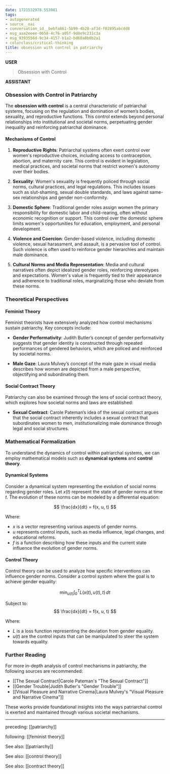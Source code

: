 ```yaml
---
date: 1721532978.553081
tags:
- autogenerated
- source__oai
- conversation_id__bebfa861-5b99-4b28-af3d-f02895abcdd8
- msg_aaa2eeee-0658-4c76-a05f-9d8e9c231c3a
- msg_9393556d-9c34-4157-b1a2-bd60a8b6b2a1
- colorclass/critical-thinking
title: obsession with control in patriarchy
---
```


**USER**

> Obsession with Control


**ASSISTANT**

### Obsession with Control in Patriarchy

The **obsession with control** is a central characteristic of patriarchal systems, focusing on the regulation and domination of women’s bodies, sexuality, and reproductive functions. This control extends beyond personal relationships into institutional and societal norms, perpetuating gender inequality and reinforcing patriarchal dominance.

#### Mechanisms of Control

1. **Reproductive Rights**: Patriarchal systems often exert control over women's reproductive choices, including access to contraception, abortion, and maternity care. This control is evident in legislation, medical practices, and societal norms that restrict women's autonomy over their bodies.
   
2. **Sexuality**: Women's sexuality is frequently policed through social norms, cultural practices, and legal regulations. This includes issues such as slut-shaming, sexual double standards, and laws against same-sex relationships and gender non-conformity.

3. **Domestic Sphere**: Traditional gender roles assign women the primary responsibility for domestic labor and child-rearing, often without economic recognition or support. This control over the domestic sphere limits women's opportunities for education, employment, and personal development.

4. **Violence and Coercion**: Gender-based violence, including domestic violence, sexual harassment, and assault, is a pervasive tool of control. Such violence is often used to reinforce gender hierarchies and maintain male dominance.

5. **Cultural Norms and Media Representation**: Media and cultural narratives often depict idealized gender roles, reinforcing stereotypes and expectations. Women's value is frequently tied to their appearance and adherence to traditional roles, marginalizing those who deviate from these norms.

### Theoretical Perspectives

#### Feminist Theory

Feminist theorists have extensively analyzed how control mechanisms sustain patriarchy. Key concepts include:

- **Gender Performativity**: Judith Butler’s concept of gender performativity suggests that gender identity is constructed through repeated performances of gendered behaviors, which are policed and reinforced by societal norms.
  
- **Male Gaze**: Laura Mulvey’s concept of the male gaze in visual media describes how women are depicted from a male perspective, objectifying and subordinating them.

#### Social Contract Theory

Patriarchy can also be examined through the lens of social contract theory, which explores how societal norms and laws are established:

- **Sexual Contract**: Carole Pateman’s idea of the sexual contract argues that the social contract inherently includes a sexual contract that subordinates women to men, institutionalizing male dominance through legal and social structures.

### Mathematical Formalization

To understand the dynamics of control within patriarchal systems, we can employ mathematical models such as **dynamical systems** and **control theory**.

#### Dynamical Systems

Consider a dynamical system representing the evolution of social norms regarding gender roles. Let $x(t)$ represent the state of gender norms at time $t$. The evolution of these norms can be modeled by a differential equation:

$$
\frac{dx}{dt} = f(x, u, t)
$$

Where:
- $x$ is a vector representing various aspects of gender norms.
- $u$ represents control inputs, such as media influence, legal changes, and educational reforms.
- $f$ is a function describing how these inputs and the current state influence the evolution of gender norms.

#### Control Theory

Control theory can be used to analyze how specific interventions can influence gender norms. Consider a control system where the goal is to achieve gender equality:

$$
\min_{u(t)} \int_0^T L(x(t), u(t), t) \, dt
$$

Subject to:
$$
\frac{dx}{dt} = f(x, u, t)
$$

Where:
- $L$ is a loss function representing the deviation from gender equality.
- $u(t)$ are the control inputs that can be manipulated to steer the system towards equality.

### Further Reading

For more in-depth analysis of control mechanisms in patriarchy, the following sources are recommended:

- [[The Sexual Contract|Carole Pateman's "The Sexual Contract"]]
- [[Gender Trouble|Judith Butler's "Gender Trouble"]]
- [[Visual Pleasure and Narrative Cinema|Laura Mulvey's "Visual Pleasure and Narrative Cinema"]]

These works provide foundational insights into the ways patriarchal control is exerted and maintained through various societal mechanisms.


---

preceding: [[patriarchy]]  


following: [[feminist theory]]

See also: [[patriarchy]]


See also: [[control theory]]


See also: [[contract theory]]